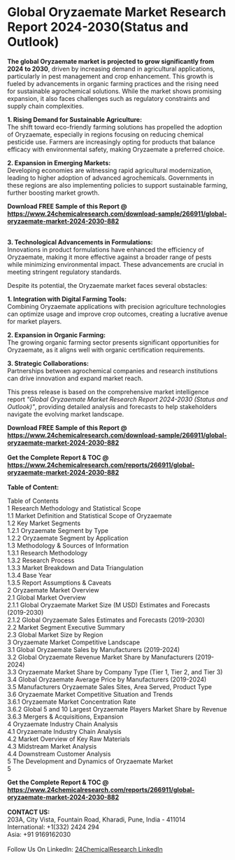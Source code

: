 <h1>Global Oryzaemate Market Research Report 2024-2030(Status and Outlook)</h1><p><strong>The global Oryzaemate market is projected to grow significantly from 2024 to 2030</strong>, driven by increasing demand in agricultural applications, particularly in pest management and crop enhancement. This growth is fueled by advancements in organic farming practices and the rising need for sustainable agrochemical solutions. While the market shows promising expansion, it also faces challenges such as regulatory constraints and supply chain complexities.</p><p><strong>1. Rising Demand for Sustainable Agriculture:</strong><br>
The shift toward eco-friendly farming solutions has propelled the adoption of Oryzaemate, especially in regions focusing on reducing chemical pesticide use. Farmers are increasingly opting for products that balance efficacy with environmental safety, making Oryzaemate a preferred choice.</p><p><strong>2. Expansion in Emerging Markets:</strong><br>
Developing economies are witnessing rapid agricultural modernization, leading to higher adoption of advanced agrochemicals. Governments in these regions are also implementing policies to support sustainable farming, further boosting market growth.</p><div><b>Download FREE Sample of this Report @ 
            <a href="https://www.24chemicalresearch.com/download-sample/266911/global-oryzaemate-market-2024-2030-882">
            https://www.24chemicalresearch.com/download-sample/266911/global-oryzaemate-market-2024-2030-882</a></b></div><br><p><strong>3. Technological Advancements in Formulations:</strong><br>
Innovations in product formulations have enhanced the efficiency of Oryzaemate, making it more effective against a broader range of pests while minimizing environmental impact. These advancements are crucial in meeting stringent regulatory standards.</p><p>Despite its potential, the Oryzaemate market faces several obstacles:</p><p><strong>1. Integration with Digital Farming Tools:</strong><br>
Combining Oryzaemate applications with precision agriculture technologies can optimize usage and improve crop outcomes, creating a lucrative avenue for market players.</p><p><strong>2. Expansion in Organic Farming:</strong><br>
The growing organic farming sector presents significant opportunities for Oryzaemate, as it aligns well with organic certification requirements.</p><p><strong>3. Strategic Collaborations:</strong><br>
Partnerships between agrochemical companies and research institutions can drive innovation and expand market reach.</p><p>This press release is based on the comprehensive market intelligence report <em>"Global Oryzaemate Market Research Report 2024-2030 (Status and Outlook)"</em>, providing detailed analysis and forecasts to help stakeholders navigate the evolving market landscape.</p><div><b>Download FREE Sample of this Report @ 
            <a href="https://www.24chemicalresearch.com/download-sample/266911/global-oryzaemate-market-2024-2030-882">
            https://www.24chemicalresearch.com/download-sample/266911/global-oryzaemate-market-2024-2030-882</a></b></div><br><div><b>Get the Complete Report & TOC @ 
            <a href="https://www.24chemicalresearch.com/reports/266911/global-oryzaemate-market-2024-2030-882">
            https://www.24chemicalresearch.com/reports/266911/global-oryzaemate-market-2024-2030-882</a></b></div><br>
            <b>Table of Content:</b><p>Table of Contents<br />
1 Research Methodology and Statistical Scope<br />
1.1 Market Definition and Statistical Scope of Oryzaemate<br />
1.2 Key Market Segments<br />
1.2.1 Oryzaemate Segment by Type<br />
1.2.2 Oryzaemate Segment by Application<br />
1.3 Methodology & Sources of Information<br />
1.3.1 Research Methodology<br />
1.3.2 Research Process<br />
1.3.3 Market Breakdown and Data Triangulation<br />
1.3.4 Base Year<br />
1.3.5 Report Assumptions & Caveats<br />
2 Oryzaemate Market Overview<br />
2.1 Global Market Overview<br />
2.1.1 Global Oryzaemate Market Size (M USD) Estimates and Forecasts (2019-2030)<br />
2.1.2 Global Oryzaemate Sales Estimates and Forecasts (2019-2030)<br />
2.2 Market Segment Executive Summary<br />
2.3 Global Market Size by Region<br />
3 Oryzaemate Market Competitive Landscape<br />
3.1 Global Oryzaemate Sales by Manufacturers (2019-2024)<br />
3.2 Global Oryzaemate Revenue Market Share by Manufacturers (2019-2024)<br />
3.3 Oryzaemate Market Share by Company Type (Tier 1, Tier 2, and Tier 3)<br />
3.4 Global Oryzaemate Average Price by Manufacturers (2019-2024)<br />
3.5 Manufacturers Oryzaemate Sales Sites, Area Served, Product Type<br />
3.6 Oryzaemate Market Competitive Situation and Trends<br />
3.6.1 Oryzaemate Market Concentration Rate<br />
3.6.2 Global 5 and 10 Largest Oryzaemate Players Market Share by Revenue<br />
3.6.3 Mergers & Acquisitions, Expansion<br />
4 Oryzaemate Industry Chain Analysis<br />
4.1 Oryzaemate Industry Chain Analysis<br />
4.2 Market Overview of Key Raw Materials<br />
4.3 Midstream Market Analysis<br />
4.4 Downstream Customer Analysis<br />
5 The Development and Dynamics of Oryzaemate Market <br />
5</p><div><b>Get the Complete Report & TOC @ 
            <a href="https://www.24chemicalresearch.com/reports/266911/global-oryzaemate-market-2024-2030-882">
            https://www.24chemicalresearch.com/reports/266911/global-oryzaemate-market-2024-2030-882</a></b></div><br><b>CONTACT US:</b><br>
            203A, City Vista, Fountain Road, Kharadi, Pune, India - 411014<br>
            International: +1(332) 2424 294<br>
            Asia: +91 9169162030 <br><br>
            Follow Us On LinkedIn: <a href="https://www.linkedin.com/company/24chemicalresearch/">24ChemicalResearch LinkedIn</a>